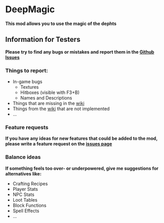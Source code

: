 # DeepMagic
**This mod allows you to use the magic of the dephts**

## Information for Testers
**Please try to find any bugs or mistakes and report them in the [Github Issues](https://github.com/Fi0x/DeepMagic/issues)**

### Things to report:
- In-game bugs
  - Textures
  - Hitboxes (visible with F3+B)
  - Names and Descriptions
- Things that are missing in the [wiki](https://github.com/Fi0x/DeepMagic/wiki)
- Things from the [wiki](https://github.com/Fi0x/DeepMagic/wiki) that are not implemented
- ...

### Feature requests
**If you have any ideas for new features that could be added to the mod, please write a feature request on the [issues page](https://github.com/Fi0x/DeepMagic/issues)**

### Balance ideas
**If something feels too over- or underpowered, give me suggestions for alternatives like:**
- Crafting Recipes
- Player Stats
- NPC Stats
- Loot Tables
- Block Functions
- Spell Effects
- ...